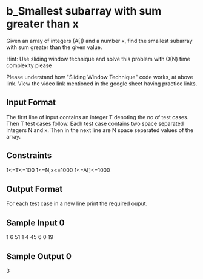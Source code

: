 # b_Smallest subarray with sum greater than x

Given an array of integers (A[]) and a number x, find the smallest subarray with sum greater than the given value.

Hint: Use sliding window technique and solve this problem with O(N) time complexity please

Please understand how "Sliding Window Technique" code works, at above link. View the video link mentioned in the google sheet having practice links.

## Input Format

The first line of input contains an integer T denoting the no of test cases. Then T test cases follow. Each test case contains two space separated integers N and x. Then in the next line are N space separated values of the array.

## Constraints

1<=T<=100 1<=N,x<=1000 1<=A[]<=1000

## Output Format

For each test case in a new line print the required ouput.

## Sample Input 0

1
6 51
1 4 45 6 0 19

## Sample Output 0

3
